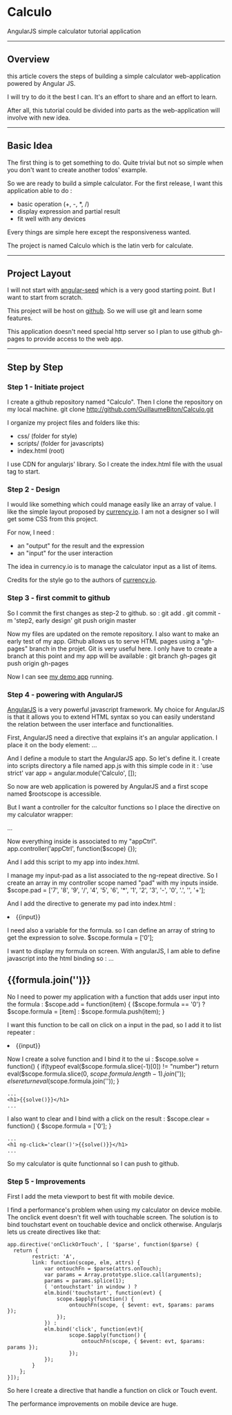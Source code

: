 Calculo
=======

AngularJS simple calculator tutorial application

- - - 
 
## Overview

this article covers the steps of building a simple calculator web-application powered by Angular
JS.

I will try to do it the best I can. It's an effort to share and an effort to learn.

After all, this tutorial could be divided into parts as the web-application will involve with new idea.

- - -

## Basic Idea

The first thing is to get something to do. Quite trivial but not so simple when you don't want to create another todos' example.

So we are ready to build a simple calculator. For the first release, I want this application able to do :

- basic operation (+, -, *, /)
- display expression and partial result
- fit well with any devices

Every things are simple here except the responsiveness wanted.

The project is named Calculo which is the latin verb for calculate.

- - -

## Project Layout

I will not start with [angular-seed](https://github.com/angular/angular-seed) which is a very good starting point. But I want to start from scratch.

This project will be host on [github](http://www.github.com). So we will use git and learn some features.

This application doesn't need special http server so I plan to use github gh-pages to provide access to the web app.

- - -

## Step by Step

### Step 1 - Initiate project

I create a github repository named "Calculo". Then I clone the repository on my local machine.
	git clone http://github.com/GuillaumeBiton/Calculo.git

I organize my project files and folders like this:
- css/ (folder for style)
- scripts/ (folder for javascripts)
- index.html (root)

I use CDN for angularjs' library.
So I create the index.html file with the usual tag to start.

### Step 2 - Design

I would like something which could manage easily like an array of value. I like the simple layout proposed by [currency.io](https://github.com/benschwarz/currency.io). I am not a designer so I will get some CSS from this project.

For now, I need :
- an "output" for the result and the expression
- an "input" for the user interaction

The idea in currency.io is to manage the calculator input as a list of items.

Credits for the style go to the authors of [currency.io](https://github.com/benschwarz/currency.io).

### Step 3 - first commit to github

So I commit the first changes as step-2 to github. so :
	git add .
	git commit -m 'step2, early design'
	git push origin master

Now my files are updated on the remote repository. I also want to make an early test of my app. Github allows us to serve HTML pages using a "gh-pages" branch in the projet. Git is very useful here. I only have to create a branch at this point and my app will be available :
	git branch gh-pages
	git push origin gh-pages

Now I can see [my demo app](http://GuillaumeBiton.github.com/Calculo) running.

### Step 4 - powering with AngularJS

[AngularJS](http://www.angularjs.org) is a very powerful javascript framework. My choice for AngularJS is that it allows you to extend HTML syntax so you can easily understand the relation between the user interface and functionalities.

First, AngularJS need a directive that explains it's an angular application. I place it on the body element:
	...
	<body ng-app="Calculo">

And I define a module to start the AngularJS app. So let's define it. I create into scripts directory a file named app.js with this simple code in it :
	'use strict'
	var app = angular.module('Calculo', []);

So now are web application is powered by AngularJS and a first scope named $rootscope is accessible.

But I want a controller for the calcultor functions so I place the directive on my calculator wrapper:
	<div ng-controller="appCtrl">
	...

Now everything inside is associated to my "appCtrl". 
	app.controller('appCtrl', function($scope) {});

And I add this script to my app into index.html.

I manage my input-pad as a list associated to the ng-repeat directive. So I create an array in my controller scope named "pad" with my inputs inside.
	$scope.pad = ['7', '8', '9', '/', '4', '5', '6', '*', '1', '2', '3', '-', '0', '.', '', '+'];

And I add the directive to generate my pad into index.html :
	<li ng-repeat="input in pad">{{input}}</li>

I need also a variable for the formula. so I can define an array of string to get the expression to solve.
	$scope.formula = ['0'];

I want to display my formula on screen. With angularJS, I am able to define javascript into the html binding so :
	...
	<h2>{{formula.join('')}}</h2>

No I need to power my application with a function that adds user input into the formula :
	$scope.add = function(item) {
		($scope.formula == '0') ? $scope.formula = [item] : $scope.formula.push(item);
	}

I want this function to be call on click on a input in the pad, so I add it to list repeater :
	<li ng-repeat='input in pad' ng-click='add(input)'>{{input}}</li>

Now I create a solve function and I bind it to the ui :
	$scope.solve = function() {
		if(typeof eval($scope.formula.slice(-1)[0]) != "number") return eval($scope.formula.slice(0, $scope.formula.length - 1).join(''));
        else return eval($scope.formula.join(''));
	}

	...
	<h1>{{solve()}}</h1>
	...

I also want to clear and I bind with a click on the result :
	$scope.clear = function() {
		$scope.formula = ['0'];
	}

	...
	<h1 ng-click='clear()'>{{solve()}}</h1>
	...

So my calculator is quite functionnal so I can push to github.

### Step 5 - Improvements

First I add the meta viewport to best fit with mobile device.

I find a performance's problem when using my calculator on device mobile. The onclick event doesn't fit well with touchable screen. The solution is to bind touchstart event on touchable device and onclick otherwise. Angularjs lets us create directives like that:

	app.directive('onClickOrTouch', [ '$parse', function($parse) {
	  return {
	        restrict: 'A',
	        link: function(scope, elm, attrs) {
	            var ontouchFn = $parse(attrs.onTouch);
	            var params = Array.prototype.slice.call(arguments);
	            params = params.splice(1);
	            ( 'ontouchstart' in window ) ? 
	            elm.bind('touchstart', function(evt) {
	                scope.$apply(function() {
	                    ontouchFn(scope, { $event: evt, $params: params });
	                });
	            }) :
	            elm.bind('click', function(evt){
	                    scope.$apply(function() {
	                        ontouchFn(scope, { $event: evt, $params: params });
	                    });
	            });
	        }
	    };
	}]);

So here I create a directive that handle a function on click or Touch event.

The performance improvements on mobile device are huge.